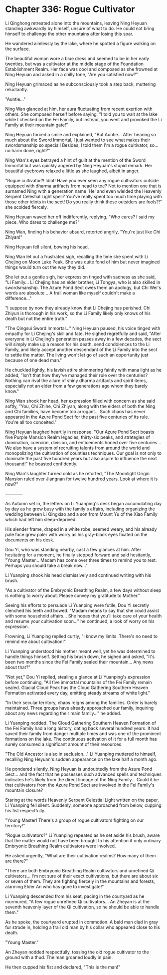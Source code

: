 # Chapter 336: Rogue Cultivator

Li Qinghong retreated alone into the mountains, leaving Ning Heyuan standing awkwardly by himself, unsure of what to do. He could not bring himself to challenge the other mountains after losing this spar.

He wandered aimlessly by the lake, where he spotted a figure walking on the surface.

The beautiful woman wore a blue dress and seemed to be in her early twenties, but was a cultivator at the middle stage of the Foundation Establishment Realm. Her face was cool and composed as she frowned at Ning Heyuan and asked in a chilly tone, "Are you satisfied now?"

Ning Heyuan grimaced as he subconsciously took a step back, muttering reluctantly.

"Auntie..."

Ning Wan glanced at him, her aura fluctuating from recent exertion with others. She composed herself before saying, "I told you to wait at the lake while I checked on the Fei Family, but instead, you went and provoked the Li Family at their mountain gate!"

Ning Heyuan forced a smile and explained, "But Auntie... After hearing so much about the Sword Immortal, I just wanted to see what makes their swordsmanship so special! Besides, I told them I'm a rogue cultivator, so... no harm done, right?"

Ning Wan's eyes betrayed a hint of guilt at the mention of the Sword Immortal but was quickly angered by Ning Heyuan's stupid remark. Her beautiful eyebrows relaxed a little as she laughed, albeit in anger.

"Rogue cultivator?! Idiot! Have you ever seen any rogue cultivators outside equipped with dharma artifacts from head to toe? Not to mention one that is surnamed Ning with a generation name 'He' and even wielded the Heavenly Serpent Celestial Light spell? You've really spent too much time playing with those other idiots in the sect! Do you really think these outsiders are fools?!" she scolded fiercely.

Ning Heyuan waved her off indifferently, replying, "Who cares? I said my piece. Who dares to challenge me?"

Ning Wan, finding his behavior absurd, retorted angrily, "You're just like Chi Zhiyan!"

Ning Heyuan fell silent, bowing his head.

Ning Wan let out a frustrated sigh, recalling the time she spent with Li Chejing on Moon Lake Peak. She was quite fond of him but never imagined things would turn out the way they did.

She let out a gentle sigh, her expression tinged with sadness as she said, "Li Family... Li Chejing has an elder brother, Li Tongya, who is also skilled in swordsmanship. The Azure Pond Sect owes them an apology, but Chi Wei's words are absolute... A frail woman like myself couldn't make a difference..."

"I suppose by now they already know that Li Chejing has perished. Chi Zhiyun is thorough in his work, so the Li Family likely only knows of his death but not the entire truth."

"The Qingsui Sword Immortal..." Ning Heyuan paused, his voice tinged with empathy for Li Chejing's skill and fate. He sighed regretfully and said, "After everyone in Li Chejing's generation passes away in a few decades, the sect will simply make up a reason for his death, send condolences to the Li Family, and likely accept another descendant of the Li Family into the sect to settle the matter. The living won't let go of such an opportunity just because of one dead man."

He chuckled lightly, his lavish attire shimmering faintly with mana light as he added, "Isn't that how they've managed their rule over the centuries? Nothing can rival the allure of shiny dharma artifacts and spirit items, especially not an elder from a few generations ago whom they barely know."

Ning Wan shook her head, her expression filled with concern as she said softly, "You, Chi Zhihe, Chi Zhiyan, along with the elders of both the Ning and Chi families, have become too arrogant... Such chaos has never appeared in the Azure Pond Sect for the past five centuries of its rule. You're all too conceited."

Ning Heyuan laughed heartily in response. "Our Azure Pond Sect boasts five Purple Mansion Realm legacies, thirty-six peaks, and strategies of domination, coercion, division, and enticements honed over five centuries... We also have a system of recruiting talents from around the world and monopolizing the cultivation of countless techniques. Our goal is not only to dominate the past five hundred years but also aspire to influence the next thousand!" he boasted confidently.

Ning Wan's laughter turned cold as he retorted, "The Moonlight Origin Mansion ruled over Jiangnan for twelve hundred years. Look at where it is now?"

————

As Autumn set in, the letters on Li Yuanping's desk began accumulating day by day as he grew busy with the family's affairs, including organizing the wedding between Li Qingxiao and a son from Mount Yu of the Xiao Family which had left him sleep-deprived.

His slender frame, draped in a white robe, seemed weary, and his already pale face grew paler with worry as his gray-black eyes fixated on the documents on his desk.

Dou Yi, who was standing nearby, cast a few glances at him. After hesitating for a moment, he finally stepped forward and said hesitantly, "Young Master... Madam has come over three times to remind you to rest. Perhaps you should take a break now..."

Li Yuanping shook his head dismissively and continued writing with his brush.

"As a cultivator of the Embryonic Breathing Realm, a few days without sleep is nothing to worry about. Please convey my gratitude to Mother."

Seeing his efforts to persuade Li Yuanping were futile, Dou Yi secretly clenched his teeth and bowed. "Madam means to say that she could assist with some household affairs... She hopes that you'll take care of your health and resume your cultivation soon..." he continued, a look of worry on his expression.

Frowning, Li Yuanping replied curtly, "I know my limits. There's no need to remind me about cultivation!"

Li Yuanping understood his mother meant well, yet he was determined to handle things himself. Setting his brush down, he sighed and asked, "It's been two months since the Fei Family sealed their mountain... Any news about that?"

"Not yet," Dou Yi replied, stealing a glance at Li Yuanping's expression before continuing, "All five immortal mountains of the Fei Family remain sealed. Glacial Cloud Peak has the Cloud Gathering Southern Heaven Formation activated every day, emitting steady streams of white light."

"In their secular territory, chaos reigns among the families. Order is barely maintained. Three groups have already approached our family, inquiring about any news regarding their main family..." he added.

Li Yuanping nodded. The Cloud Gathering Southern Heaven Formation of the Fei Family had a long history, dating back several hundred years. It had saved their family from danger multiple times and was one of the prominent formations on the lake. The continuous activation of it for a full month has surely consumed a significant amount of their resources.

"The Old Ancestor is also in seclusion..." Li Yuanping muttered to himself, recalling Ning Heyuan's sudden appearance on the lake half a month ago.

He pondered silently, Ning Heyuan is undoubtedly from the Azure Pond Sect... and the fact that he possesses such advanced spells and techniques indicates he's likely from the direct lineage of the Ning Family... Could it be that cultivators from the Azure Pond Sect are involved in the Fei Family's mountain closure?

Staring at the words Heavenly Serpent Celestial Light written on the paper, Li Yuanping fell silent. Suddenly, someone approached from below, cupping his fist respectfully.

"Young Master! There's a group of rogue cultivators fighting on our territory!"

"Rogue cultivators?" Li Yuanping repeated as he set aside his brush, aware that the matter would not have been brought to his attention if only ordinary Embryonic Breathing Realm cultivators were involved.

He asked urgently, "What are their cultivation realms? How many of them are there?"

"There are both Embryonic Breathing Realm cultivators and unrefined Qi cultivators... I'm not sure of their exact cultivations, but there are about six or seven of them. They are fighting fiercely in the mountains and forests, alarming Elder An who has gone to investigate!"

Li Yuanping descended from his seat, pacing in the courtyard as he murmured, "A few rogue unrefined Qi cultivators... An Zheyan is at the seventh heavenly layer of the Qi cultivation, so he should be able to handle them."

As he spoke, the courtyard erupted in commotion. A bald man clad in gray fur strode in, holding a frail old man by his collar who appeared close to his death.

"Young Master."

An Zheyan nodded respectfully, tossing the old rogue cultivator to the ground with a thud. The man groaned loudly in pain.

He then cupped his fist and declared, "This is the man!"

